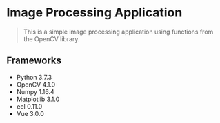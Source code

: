 # Image Processing Application

> This is a simple image processing application using functions from the OpenCV library.

## Frameworks

- Python 3.7.3
- OpenCV 4.1.0
- Numpy 1.16.4
- Matplotlib 3.1.0
- eel 0.11.0
- Vue 3.0.0
